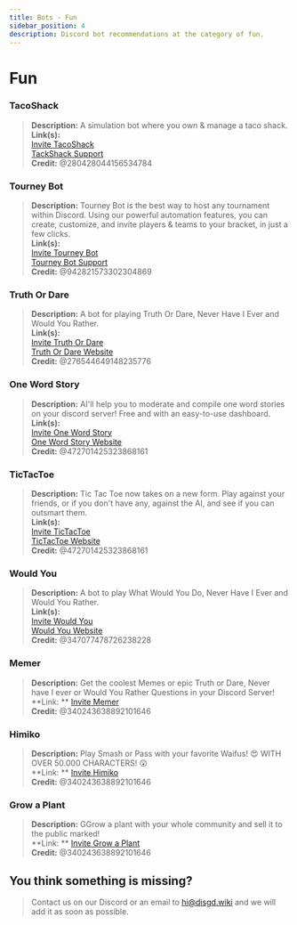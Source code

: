 ```yaml
---
title: Bots - Fun
sidebar_position: 4
description: Discord bot recommendations at the category of fun.
---
```


# Fun

### TacoShack

> **Description:** A simulation bot where you own & manage a taco shack.  <br/>
**Link(s):** <br/>
[Invite TacoShack](https://discord.com/oauth2/authorize?client_id=490707751832649738&permissions=67497024&scope=bot%20applications.commands)  <br/>
[TackShack Support](https://discord.gg/tacoshack)  <br/>
**Credit:** @280428044156534784

### Tourney Bot

> **Description:** Tourney Bot is the best way to host any tournament within Discord. Using our powerful automation
> features, you can create, customize, and invite players & teams to your bracket, in just a few clicks.  <br/>
**Link(s):** <br/>
[Invite Tourney Bot](https://tourneybot.gg/invite-tourney-bot)  <br/>
[Tourney Bot Support](https://tourneybot.gg/support)  <br/>
**Credit:** @942821573302304869

### Truth Or Dare

> **Description:** A bot for playing Truth Or Dare, Never Have I Ever and Would You Rather.  <br/>
**Link(s):**  <br/>
[Invite Truth Or Dare](https://discord.com/oauth2/authorize?client_id=692045914436796436&permissions=19456&scope=bot%20applications.commands)  <br/>
[Truth Or Dare Website](https://truthordarebot.xyz/)  <br/>
**Credit:** @276544649148235776

### One Word Story

> **Description:** AI'll help you to moderate and compile one word stories on your discord server! Free and with an easy-to-use dashboard.  <br/>
**Link(s):**  <br/>
[Invite One Word Story](https://discord.com/oauth2/authorize?client_id=728709263962275840&permissions=2147871808&redirect_uri=https%3A%2F%2Fdash.onewordstory.fun%2Flogin&scope=bot%20applications.commands)  <br/>
[One Word Story Website](https://onewordstory.fun/)  <br/>
**Credit:** @472701425323868161

### TicTacToe

> **Description:** Tic Tac Toe now takes on a new form. Play against your friends, or if you don't have any, against the AI, and see if you can outsmart them.  <br/>
**Link(s):**  <br/>
[Invite TicTacToe](https://discord.com/oauth2/authorize?client_id=919549400919986176&permissions=2147871808&scope=bot%20applications.commands)  <br/>
[TicTacToe Website](https://tictactoe-bot.xyz/)  <br/>
**Credit:** @472701425323868161

### Would You

> **Description:** A bot to play What Would You Do, Never Have I Ever and Would You Rather.  <br/>
**Link(s):**  <br/>
[Invite Would You](https://discord.com/oauth2/authorize?client_id=981649513427111957&permissions=275415247936&scope=bot%20applications.commands)  <br/>
[Would You Website](https://wouldyoubot.gg/)  <br/>
**Credit:** @347077478726238228

### Memer

> **Description:** Get the coolest Memes or epic Truth or Dare, Never have I ever or Would You Rather Questions in your
> Discord Server! <br/>
**Link:
** [Invite Memer](https://discord.com/api/oauth2/authorize?client_id=927598798019108894&permissions=2147863616&redirect_uri=https%3A%2F%2Fmemer.sattler.dev%2Fprivacy-and-tos%3Futm_source%3Ddiscord-app-invite&response_type=code&scope=identify%20bot%20applications.commands)  <br/>
**Credit:** @340243638892101646

### Himiko

> **Description:**  Play Smash or Pass with your favorite Waifus! 😍 WITH OVER 50.000 CHARACTERS! 😲 <br/>
**Link:
** [Invite Himiko](https://discord.com/api/oauth2/authorize?client_id=927598798019108894&permissions=2147863616&redirect_uri=https%3A%2F%2Fmemer.sattler.dev%2Fprivacy-and-tos%3Futm_source%3Ddiscord-app-invite&response_type=code&scope=identify%20bot%20applications.commands)  <br/>
**Credit:** @340243638892101646

### Grow a Plant

> **Description:** GGrow a plant with your whole community and sell it to the public marked! <br/>
**Link:
** [Invite Grow a Plant](https://discord.com/api/oauth2/authorize?client_id=1123690556686602340&permissions=388096&scope=bot%20applications.commands)  <br/>
**Credit:** @340243638892101646

## You think something is missing?

> Contact us on our Discord or an email to hi@disgd.wiki and we will add it as soon as possible.

